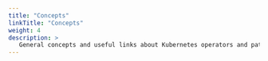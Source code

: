 ```yaml
---
title: "Concepts"
linkTitle: "Concepts"
weight: 4
description: >
   General concepts and useful links about Kubernetes operators and patterns
---
```

